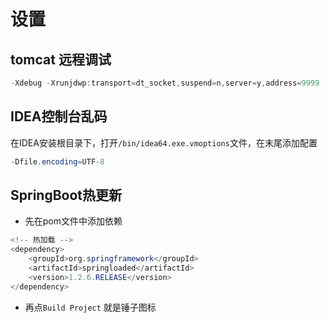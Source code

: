 # 设置

## tomcat 远程调试

```java
-Xdebug -Xrunjdwp:transport=dt_socket,suspend=n,server=y,address=9999
```

## IDEA控制台乱码
在IDEA安装根目录下，打开`/bin/idea64.exe.vmoptions`文件，在末尾添加配置
```java
-Dfile.encoding=UTF-8
```

## SpringBoot热更新
 - 先在pom文件中添加依赖
```java
<!-- 热加载 -->
<dependency>
	<groupId>org.springframework</groupId>
	<artifactId>springloaded</artifactId>
	<version>1.2.6.RELEASE</version>
</dependency>
```
 - 再点`Build Project` 就是锤子图标

